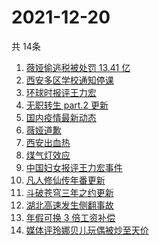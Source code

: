 # 2021-12-20
  共 14条

  <!-- BEGIN -->
  <!-- 最后更新时间:Mon Dec 20 2021 10:12:38 GMT+0000 (Coordinated Universal Time) -->
  1. [薇娅偷逃税被处罚 13.41 亿](https://www.zhihu.com/search?q=薇娅)
1. [西安多区学校通知停课](https://www.zhihu.com/search?q=西安疫情)
1. [环球时报评王力宏](https://www.zhihu.com/search?q=环球时报评王力宏)
1. [无职转生 part.2 更新](https://www.zhihu.com/search?q=无职转生)
1. [国内疫情最新动态](https://www.zhihu.com/search?q=疫情)
1. [薇娅道歉](https://www.zhihu.com/search?q=薇娅道歉)
1. [西安出血热](https://www.zhihu.com/search?q=出血热)
1. [煤气灯效应](https://www.zhihu.com/search?q=煤气灯效应)
1. [中国妇女报评王力宏事件](https://www.zhihu.com/search?q=王力宏事件)
1. [凡人修仙传年番更新](https://www.zhihu.com/search?q=凡人修仙传)
1. [斗破苍穹三年之约更新](https://www.zhihu.com/search?q=斗破苍穹三年之约)
1. [湖北高速发生侧翻事故](https://www.zhihu.com/search?q=湖北车祸)
1. [年假可换 3 倍工资补偿](https://www.zhihu.com/search?q=年假)
1. [媒体评玲娜贝儿玩偶被炒至天价](https://www.zhihu.com/search?q=玲娜贝儿价格)
  <!-- END -->
  